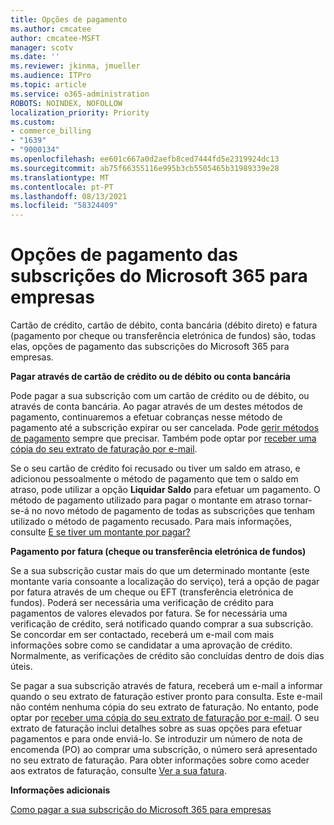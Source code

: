 ```yaml
---
title: Opções de pagamento
ms.author: cmcatee
author: cmcatee-MSFT
manager: scotv
ms.date: ''
ms.reviewer: jkinma, jmueller
ms.audience: ITPro
ms.topic: article
ms.service: o365-administration
ROBOTS: NOINDEX, NOFOLLOW
localization_priority: Priority
ms.custom:
- commerce_billing
- "1639"
- "9000134"
ms.openlocfilehash: ee601c667a0d2aefb8ced7444fd5e2319924dc13
ms.sourcegitcommit: ab75f66355116e995b3cb5505465b31989339e28
ms.translationtype: MT
ms.contentlocale: pt-PT
ms.lasthandoff: 08/13/2021
ms.locfileid: "58324409"
---
```

# <a name="payment-options-for-microsoft-365-for-business-subscriptions"></a>Opções de pagamento das subscrições do Microsoft 365 para empresas
  
Cartão de crédito, cartão de débito, conta bancária (débito direto) e fatura (pagamento por cheque ou transferência eletrónica de fundos) são, todas elas, opções de pagamento das subscrições do Microsoft 365 para empresas.
  
**Pagar através de cartão de crédito ou de débito ou conta bancária**
  
Pode pagar a sua subscrição com um cartão de crédito ou de débito, ou através de conta bancária. Ao pagar através de um destes métodos de pagamento, continuaremos a efetuar cobranças nesse método de pagamento até a subscrição expirar ou ser cancelada. Pode [gerir métodos de pagamento](https://docs.microsoft.com/microsoft-365/commerce/billing-and-payments/manage-payment-methods) sempre que precisar. Também pode optar por [receber uma cópia do seu extrato de faturação por e-mail](https://docs.microsoft.com/microsoft-365/commerce/billing-and-payments/view-your-bill-or-invoice#receive-a-copy-of-your-billing-statement-in-email).

Se o seu cartão de crédito foi recusado ou tiver um saldo em atraso, e adicionou pessoalmente o método de pagamento que tem o saldo em atraso, pode utilizar a opção **Liquidar Saldo** para efetuar um pagamento. O método de pagamento utilizado para pagar o montante em atraso tornar-se-á no novo método de pagamento de todas as subscrições que tenham utilizado o método de pagamento recusado. Para mais informações, consulte [E se tiver um montante por pagar?](https://docs.microsoft.com/microsoft-365/commerce/billing-and-payments/pay-for-your-subscription#what-if-i-have-an-outstanding-balance)

**Pagamento por fatura (cheque ou transferência eletrónica de fundos)**
  
Se a sua subscrição custar mais do que um determinado montante (este montante varia consoante a localização do serviço), terá a opção de pagar por fatura através de um cheque ou EFT (transferência eletrónica de fundos). Poderá ser necessária uma verificação de crédito para pagamentos de valores elevados por fatura. Se for necessária uma verificação de crédito, será notificado quando comprar a sua subscrição. Se concordar em ser contactado, receberá um e-mail com mais informações sobre como se candidatar a uma aprovação de crédito. Normalmente, as verificações de crédito são concluídas dentro de dois dias úteis.

Se pagar a sua subscrição através de fatura, receberá um e-mail a informar quando o seu extrato de faturação estiver pronto para consulta. Este e-mail não contém nenhuma cópia do seu extrato de faturação. No entanto, pode optar por [receber uma cópia do seu extrato de faturação por e-mail](https://docs.microsoft.com/microsoft-365/commerce/billing-and-payments/view-your-bill-or-invoice#receive-a-copy-of-your-billing-statement-in-email). O seu extrato de faturação inclui detalhes sobre as suas opções para efetuar pagamentos e para onde enviá-lo. Se introduzir um número de nota de encomenda (PO) ao comprar uma subscrição, o número será apresentado no seu extrato de faturação. Para obter informações sobre como aceder aos extratos de faturação, consulte [Ver a sua fatura](https://docs.microsoft.com/microsoft-365/commerce/billing-and-payments/view-your-bill-or-invoice).
  
**Informações adicionais**
  
[Como pagar a sua subscrição do Microsoft 365 para empresas](https://docs.microsoft.com/microsoft-365/commerce/billing-and-payments/pay-for-your-subscription)